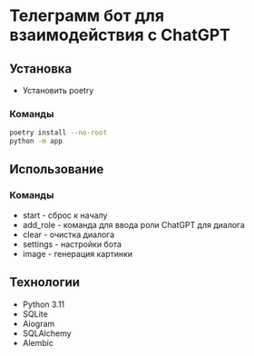# Телеграмм бот для взаимодействия с ChatGPT

## Установка
- Установить poetry
### Команды

```bash
poetry install --no-root
python -m app
```
## Использование
### Команды
- start - сброс к началу
- add_role - команда для ввода роли ChatGPT для диалога
- clear - очистка диалога
- settings - настройки бота
- image - генерация картинки
## Технологии
- Python 3.11
- SQLite
- Aiogram
- SQLAlchemy
- Alembic
